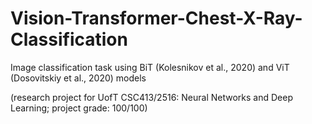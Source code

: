 # Vision-Transformer-Chest-X-Ray-Classification
Image classification task using BiT (Kolesnikov et al., 2020) and ViT (Dosovitskiy et al., 2020) models

(research project for UofT CSC413/2516: Neural Networks and Deep Learning; project grade: 100/100)

